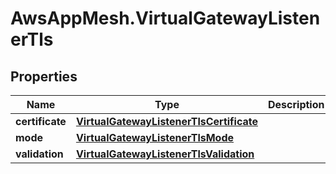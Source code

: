 # AwsAppMesh.VirtualGatewayListenerTls

## Properties

Name | Type | Description | Notes
------------ | ------------- | ------------- | -------------
**certificate** | [**VirtualGatewayListenerTlsCertificate**](VirtualGatewayListenerTlsCertificate.md) |  | 
**mode** | [**VirtualGatewayListenerTlsMode**](VirtualGatewayListenerTlsMode.md) |  | 
**validation** | [**VirtualGatewayListenerTlsValidation**](VirtualGatewayListenerTlsValidation.md) |  | [optional] 



